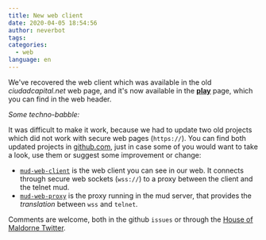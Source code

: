 ```yaml
---
title: New web client
date: 2020-04-05 18:54:56
author: neverbot
tags:
categories:
  - web
language: en
---
```


We've recovered the web client which was available in the old _ciudadcapital.net_ web page, and it's now available in the [**play**](/play) page, which you can find in the web header.

_Some techno-babble:_

It was difficult to make it work, because we had to update two old projects which did not work with secure web pages (`https://`). You can find both updated projects in [github.com](https://github.com/maldorne/), just in case some of you would want to take a look, use them or suggest some improvement or change:

* [`mud-web-client`](https://github.com/maldorne/mud-web-client) is the web client you can see in our web. It connects through secure web sockets (`wss://`) to a proxy between the client and the telnet mud.
* [`mud-web-proxy`](https://github.com/maldorne/mud-web-proxy) is the proxy running in the mud server, that provides the _translation_ between `wss` and `telnet`.

Comments are welcome, both in the github `issues` or through the [House of Maldorne Twitter](https://twitter.com/houseofmaldorne).
